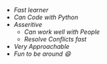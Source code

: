 - *Fast learner*
- *Can Code with Python*
- _Asseritive_
   - _Can work well with People_
   - _Resolve Conflicts fast_
- *Very Approachable*
- *Fun to be around 😄*
